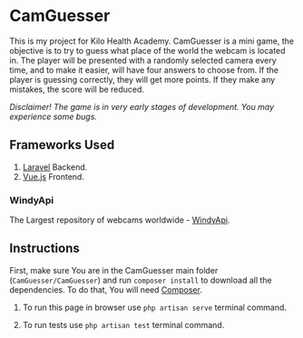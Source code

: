 # CamGuesser
This is my project for Kilo Health Academy. CamGuesser is a mini game, the objective is to try to guess what place of the world the webcam is located in.
The player will be presented with a randomly selected camera every time, and to make it easier, will have four answers to choose from. If the player
is guessing correctly, they will get more points. If they make any mistakes, the score will be reduced.

*Disclaimer! The game is in very early stages of development. You may experience some bugs.*

## Frameworks Used

1. [Laravel](https://laravel.com/) Backend.
2. [Vue.js](https://vuejs.org/) Frontend.

### WindyApi

The Largest repository of webcams worldwide - [WindyApi](https://api.windy.com/webcams).

## Instructions

First, make sure You are in the CamGuesser main folder (```CamGuesser/CamGuesser```) and run ```composer install``` to download all the dependencies.
To do that, You will need [Composer](https://getcomposer.org/).

1. To run this page in browser use ```php artisan serve``` terminal command.

2. To run tests use ```php artisan test``` terminal command.